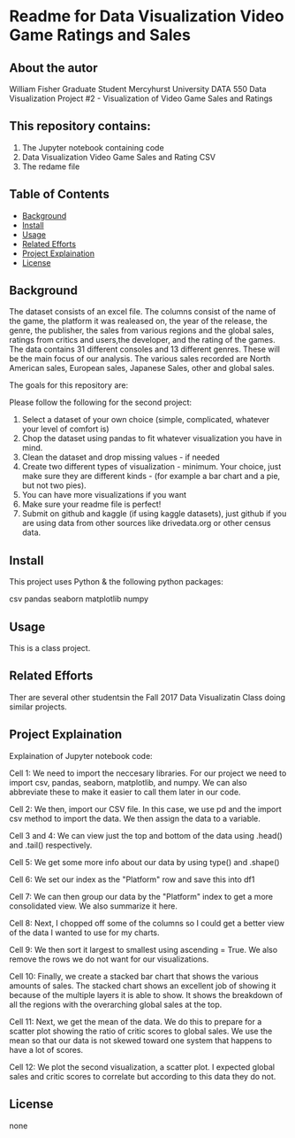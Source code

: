 

# Readme for Data Visualization Video Game Ratings and Sales

## About the autor

William Fisher
Graduate Student 
Mercyhurst University
DATA 550 Data Visualization
Project #2 - Visualization of Video Game Sales and Ratings

## This repository contains:

1. The Jupyter notebook containing code
2. Data Visualization Video Game Sales and Rating CSV
3. The redame file

## Table of Contents

- [Background](#background)
- [Install](#install)
- [Usage](#usage)
- [Related Efforts](#related-efforts)
- [Project Explaination](#Project-explaination)
- [License](#license)

## Background

The dataset consists of an excel file.  The columns consist of the name of the game, the platform it was realeased on, the year of the release, the genre, the publisher, the sales from various regions and the global sales, ratings from critics and users,the developer, and the rating of the games.  The data contains 31 different consoles and 13 different genres.  These will be the main focus of our analysis.  The various sales recorded are North American sales, European sales, Japanese Sales, other and global sales.

The goals for this repository are:

Please follow the following for the second project:
1) Select a dataset of your own choice (simple, complicated, whatever your level of comfort is)
2) Chop the dataset using pandas to fit whatever visualization you have in mind.
3) Clean the dataset and drop missing values - if needed
4) Create two different types of visualization - minimum. Your choice, just make sure they are different kinds - (for example a bar chart and a pie, but not two pies).
5) You can have more visualizations if you want
6) Make sure your readme file is perfect!
7) Submit on github and kaggle (if using kaggle datasets), just github if you are using data from other sources like drivedata.org or other census data.

## Install

This project uses Python & the following python packages:

csv
pandas
seaborn
matplotlib
numpy

## Usage

This is a class project.

## Related Efforts

Ther are several other studentsin the Fall 2017 Data Visualizatin Class doing similar projects.

## Project Explaination
Explaination of Jupyter notebook code:

Cell 1: We need to import the neccesary libraries.  For our project we need to import csv, pandas, seaborn, matplotlib, and numpy.  We can also abbreviate these to make it easier to call them later in our code.

Cell 2: We then, import our CSV file.  In this case, we use pd and the import csv method to import the data. We then assign the data to a variable.

Cell 3 and 4:  We can view just the top and bottom of the data using .head() and .tail() respectively.

Cell 5: We get some more info about our data by using type() and .shape()

Cell 6: We set our index as the "Platform" row and save this into df1

Cell 7: We can then group our data by the "Platform" index to get a more consolidated view.  We also summarize it here.  

Cell 8: Next, I chopped off some of the columns so I could get a better view of the data I wanted to use for my charts.

Cell 9: We then sort it largest to smallest using ascending = True.  We also remove the rows we do not want for our visualizations.

Cell 10: Finally, we create a stacked bar chart that shows the various amounts of sales.  The stacked chart shows an excellent job of showing it because of the multiple layers it is able to show.  It shows the breakdown of all the regions with the overarching global sales at the top.

Cell 11: Next, we get the mean of the data.  We do this to prepare for a scatter plot showing the ratio of critic scores to global sales.  We use the mean so that our data is not skewed toward one system that happens to have a lot of scores.

Cell 12:  We plot the second visualization, a scatter plot.  I expected global sales and critic scores to correlate but according to this data they do not.
                                     
## License
none
